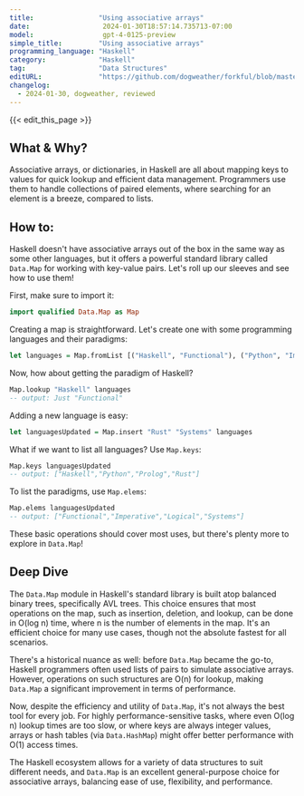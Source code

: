 ```yaml
---
title:                "Using associative arrays"
date:                  2024-01-30T18:57:14.735713-07:00
model:                 gpt-4-0125-preview
simple_title:         "Using associative arrays"
programming_language: "Haskell"
category:             "Haskell"
tag:                  "Data Structures"
editURL:              "https://github.com/dogweather/forkful/blob/master/content/en/haskell/using-associative-arrays.md"
changelog:
  - 2024-01-30, dogweather, reviewed
---
```


{{< edit_this_page >}}

## What & Why?

Associative arrays, or dictionaries, in Haskell are all about mapping keys to values for quick lookup and efficient data management. Programmers use them to handle collections of paired elements, where searching for an element is a breeze, compared to lists.

## How to:

Haskell doesn't have associative arrays out of the box in the same way as some other languages, but it offers a powerful standard library called `Data.Map` for working with key-value pairs. Let's roll up our sleeves and see how to use them!

First, make sure to import it:
```Haskell
import qualified Data.Map as Map
```

Creating a map is straightforward. Let's create one with some programming languages and their paradigms:
```Haskell
let languages = Map.fromList [("Haskell", "Functional"), ("Python", "Imperative"), ("Prolog", "Logical")]
```

Now, how about getting the paradigm of Haskell?
```Haskell
Map.lookup "Haskell" languages
-- output: Just "Functional"
```

Adding a new language is easy:
```Haskell
let languagesUpdated = Map.insert "Rust" "Systems" languages
```

What if we want to list all languages? Use `Map.keys`:
```Haskell
Map.keys languagesUpdated
-- output: ["Haskell","Python","Prolog","Rust"]
```

To list the paradigms, use `Map.elems`:
```Haskell
Map.elems languagesUpdated
-- output: ["Functional","Imperative","Logical","Systems"]
```

These basic operations should cover most uses, but there's plenty more to explore in `Data.Map`!

## Deep Dive

The `Data.Map` module in Haskell's standard library is built atop balanced binary trees, specifically AVL trees. This choice ensures that most operations on the map, such as insertion, deletion, and lookup, can be done in O(log n) time, where n is the number of elements in the map. It's an efficient choice for many use cases, though not the absolute fastest for all scenarios.

There's a historical nuance as well: before `Data.Map` became the go-to, Haskell programmers often used lists of pairs to simulate associative arrays. However, operations on such structures are O(n) for lookup, making `Data.Map` a significant improvement in terms of performance.

Now, despite the efficiency and utility of `Data.Map`, it's not always the best tool for every job. For highly performance-sensitive tasks, where even O(log n) lookup times are too slow, or where keys are always integer values, arrays or hash tables (via `Data.HashMap`) might offer better performance with O(1) access times.

The Haskell ecosystem allows for a variety of data structures to suit different needs, and `Data.Map` is an excellent general-purpose choice for associative arrays, balancing ease of use, flexibility, and performance.
